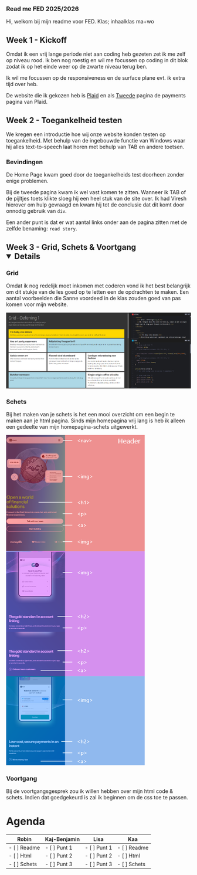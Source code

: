 ### Read me FED 2025/2026

Hi, welkom bij mijn readme voor FED.
Klas; inhaalklas ma+wo

## Week 1 - Kickoff 

Omdat ik een vrij lange periode niet aan coding heb gezeten zet ik me zelf op niveau rood. Ik ben nog roestig en wil me focussen op coding in dit blok zodat ik op het einde weer op de zwarte niveau terug ben.

Ik wil me focussen op de responsiveness en de surface plane evt. ik extra tijd over heb.

De website die ik gekozen heb is [Plaid](https://www.plaid.com) en als [Tweede](https://plaid.com/en-eu/solutions/payments/) pagina de payments pagina van Plaid.

## Week 2 - Toegankelheid testen

We kregen een introductie hoe wij onze website konden testen op toegankelheid. Met behulp van de ingebouwde functie van Windows waar hij alles text-to-speech laat horen met behulp van TAB en andere toetsen. 

### Bevindingen

De Home Page kwam goed door de toegankelheids test doorheen zonder enige problemen. 

Bij de tweede pagina kwam ik wel vast komen te zitten. Wanneer ik TAB of de pijltjes toets klikte sloeg hij een heel stuk van de site over. Ik had Viresh hierover om hulp gevraagd en kwam hij tot de conclusie dat dit komt door onnodig gebruik van `div`.

Een ander punt is dat er wat aantal links onder aan de pagina zitten met de zelfde benaming: `read story`.

## Week 3 - Grid, Schets & Voortgang <details open>

### Grid

Omdat ik nog redelijk moet inkomen met coderen vond ik het best belangrijk om dit stukje van de les goed op te letten een de opdrachten te maken. Een aantal voorbeelden die Sanne voordeed in de klas zouden goed van pas komen voor mijn website.

![Grid-oefeningen](/readme-images/grid-oefeningen.png)

### Schets

Bij het maken van je schets is het een mooi overzicht om een begin te maken aan je html pagina. Sinds mijn homepagina vrij lang is heb ik alleen een gedeelte van mijn homepagina-schets uitgewerkt.

![Schets-home](/readme-images/schets-home.png)

### Voortgang

Bij de voortgangsgesprek zou ik willen hebben over mijn html code & schets. Indien dat goedgekeurd is zal ik beginnen om de css toe te passen.

# Agenda

| Robin        | Kaj-Benjamin  | Lisa        | Kaa         |
|--------------|---------------|-------------|-------------|
| - [ ] Readme | - [ ] Punt 1  | - [ ] Punt 1| - [ ] Readme|
| - [ ] Html   | - [ ] Punt 2  | - [ ] Punt 2| - [ ] Html  |
| - [ ] Schets | - [ ] Punt 3  | - [ ] Punt 3| - [ ] Schets|
